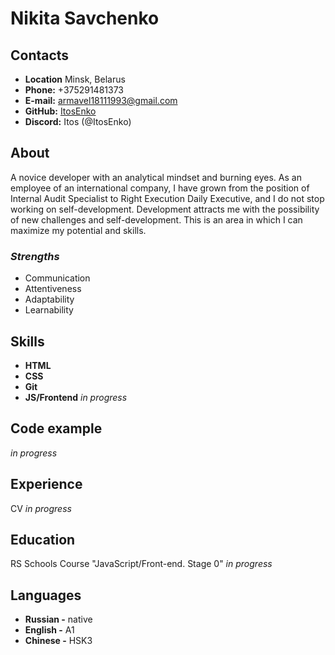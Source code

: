 # **Nikita Savchenko**
## Contacts
* **Location** Minsk, Belarus
* **Phone:** +375291481373
* **E-mail:** armavel18111993@gmail.com
* **GitHub:** [ItosEnko](https://github.com/ItosEnko)
* **Discord:** Itos (@ItosEnko)

## About
A novice developer with an analytical mindset and burning eyes. As an employee of an international company, I have grown from the position of Internal Audit Specialist to Right Execution Daily Executive, and I do not stop working on self-development. Development attracts me with the possibility of new challenges and self-development. This is an area in which I can maximize my potential and skills.

### *Strengths*
* Communication 
* Attentiveness
* Adaptability
* Learnability

## Skills
* **HTML**
* **CSS**
* **Git**
* **JS/Frontend** *in progress*

## Code example
*in progress*

## Experience
CV *in progress*

## Education
RS Schools Course "JavaScript/Front-end. Stage 0" *in progress*

## Languages
* **Russian -** native
* **English -** A1
* **Chinese -** HSK3
